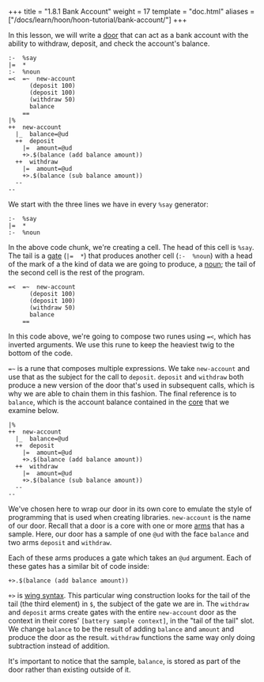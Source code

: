 +++
title = "1.8.1 Bank Account"
weight = 17
template = "doc.html"
aliases = ["/docs/learn/hoon/hoon-tutorial/bank-account/"]
+++

In this lesson, we will write a [door](/docs/glossary/door/) that can act as a bank account with the ability to withdraw, deposit, and check the account's balance.

```hoon
:-  %say
|=  *
:-  %noun
=<  =~  new-account
      (deposit 100)
      (deposit 100)
      (withdraw 50)
      balance
    ==
|%
++  new-account
  |_  balance=@ud
  ++  deposit
    |=  amount=@ud
    +>.$(balance (add balance amount))
  ++  withdraw
    |=  amount=@ud
    +>.$(balance (sub balance amount))
  --
--
```

We start with the three lines we have in every `%say` generator:

```hoon
:-  %say
|=  *
:-  %noun
```

In the above code chunk, we're creating a cell. The head of this cell is `%say`. The tail is a [gate](/docs/glossary/gate/) (`|=  *`) that produces another cell (`:-  %noun`) with a head of the mark of a the kind of data we are going to produce, a [noun](/docs/glossary/noun/); the tail of the second cell is the rest of the program.

```hoon
=<  =~  new-account
      (deposit 100)
      (deposit 100)
      (withdraw 50)
      balance
    ==
```

In this code above, we're going to compose two runes using `=<`, which has inverted arguments. We use this rune to keep the heaviest twig to the bottom of the code.

`=~` is a rune that composes multiple expressions. We take `new-account` and use that as the subject for the call to `deposit`. `deposit` and `withdraw` both produce a new version of the door that's used in subsequent calls, which is why we are able to chain them in this fashion. The final reference is to `balance`, which is the account balance contained in the [core](/docs/glossary/core/) that we examine below.

```hoon
|%
++  new-account
  |_  balance=@ud
  ++  deposit
    |=  amount=@ud
    +>.$(balance (add balance amount))
  ++  withdraw
    |=  amount=@ud
    +>.$(balance (sub balance amount))
  --
--
```

We've chosen here to wrap our door in its own core to emulate the style of programming that is used when creating libraries. `new-account` is the name of our door. Recall that a door is a core with one or more [arms](/docs/glossary/arm/) that has a sample. Here, our door has a sample of one `@ud` with the face `balance` and two arms `deposit` and `withdraw`.

Each of these arms produces a gate which takes an `@ud` argument. Each of these gates has a similar bit of code inside:

```hoon
+>.$(balance (add balance amount))
```

`+>` is [wing syntax](@/docs/hoon/reference/limbs/wing.md). This particular wing construction looks for the tail of the tail (the third element) in `$`, the subject of the gate we are in. The `withdraw` and `deposit` arms create gates with the entire `new-account` door as the context in their cores' `[battery sample context]`, in the "tail of the tail" slot. We change `balance` to be the result of adding `balance` and `amount` and produce the door as the result. `withdraw` functions the same way only doing subtraction instead of addition.

It's important to notice that the sample, `balance`, is stored as part of the door rather than existing outside of it.
